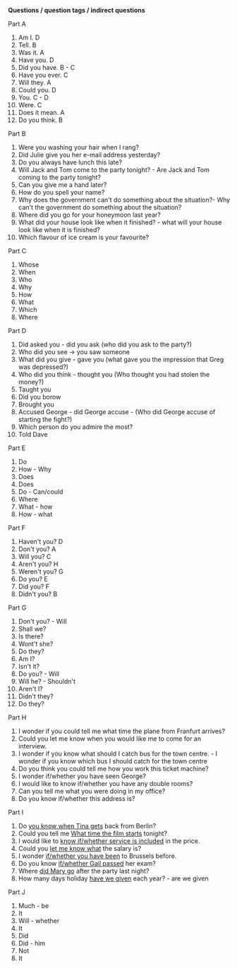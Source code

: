 **Questions / question tags / indirect questions**

Part A
1. Am I. D
2. Tell. B
3. Was it. A
4. Have you. D
5. Did you have. B - C
6. Have you ever. C
7. Will they. A
8. Could you. D
9. You. C - D
10. Were. C
11. Does it mean. A
12. Do you think. B

Part B
1. Were you washing your hair when I rang?
2. Did Julie give you her e-mail address yesterday?
3. Do you always have lunch this late?
4. Will Jack and Tom come to the party tonight? - Are Jack and Tom coming to the party tonight?
5. Can you give me a hand later?
6. How do you spell your name?
7. Why does the government can't do something about the situation?- Why can't the government do something about the situation?
8. Where did you go for your honeymoon last year?
9. What did your house look like when it finished? - what will your house look like when it is finished?
10. Which flavour of ice cream is your favourite?

Part C
1. Whose
2. When
3. Who
4. Why
5. How
6. What
7. Which
8. Where

Part D
1. Did asked you - did you ask (who did you ask to the party?)
2. Who did you see -> you saw someone
3. What did you give - gave you (what gave you the impression that Greg was depressed?)
4. Who did you think - thought you (Who thought you had stolen the money?)
5. Taught you
6. Did you borow
7. Brought you
8. Accused George - did George accuse - (Who did George accuse of starting the fight?)
9. Which person do you admire the most?
10. Told Dave

Part E
1. Do
2. How - Why
3. Does
4. Does
5. Do - Can/could
6. Where
7. What - how
8. How - what

Part F
1. Haven't you? D
2. Don't you? A
3. Will you? C
4. Aren't you? H
5. Weren't you? G
6. Do you? E
7. Did you? F
8. Didn't you? B

Part G
1. Don't you? - Will
2. Shall we?
3. Is there?
4. Wont't she?
5. Do they?
6. Am I?
7. Isn't it?
8. Do you? - Will
9. Will he? - Shouldn't
10. Aren't I? 
11. Didn't they?
12. Do they?

Part H
1. I wonder if you could tell me what time the plane from Franfurt arrives?
2. Could you let me know when you would like me to come for an interview.
3. I wonder if you know what should I catch bus for the town centre. - I wonder if you know which bus I should catch for the town centre
4. Do you think you could tell me how you work this ticket machine?
5. I wonder if/whether you have seen George?
6. I would like to know if/whether you have any double rooms?
7. Can you tell me what you were doing in my office?
8. Do you know if/whether this address is?

Part I
1. Do <u>you know when Tina gets</u> back from Berlin?
2. Could you tell me <u>What time the film starts</u> tonight?
3. I would like to <u>know if/whether service is included</u> in the price.
4. Could you <u>let me know what</u> the salary is?
5. I wonder <u>if/whether you have been</u> to Brussels before.
6. Do you know <u>if/whether Gail passed</u> her exam?
7. Where <u>did Mary go</u> after the party last night?
8. How many days holiday <u>have we given</u> each year? - are we given

Part J
1. Much - be
2. It
3. Will - whether
4. It
5. Did
6. Did - him
7. Not
8. It